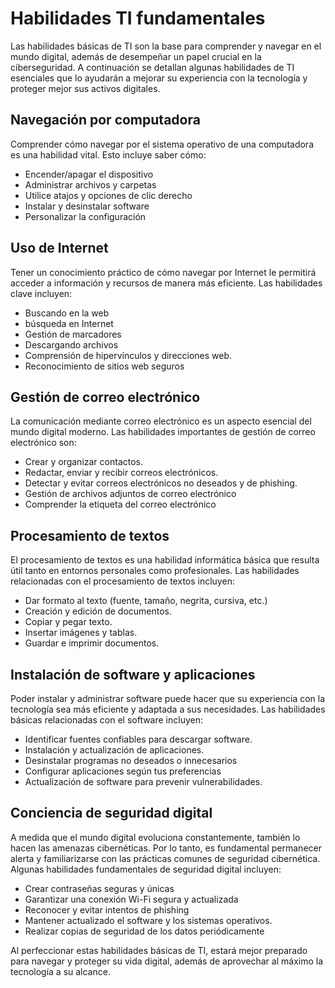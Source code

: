 # Habilidades TI fundamentales

Las habilidades básicas de TI son la base para comprender y navegar en el mundo digital, además de desempeñar un papel crucial en la ciberseguridad. A continuación se detallan algunas habilidades de TI esenciales que lo ayudarán a mejorar su experiencia con la tecnología y proteger mejor sus activos digitales.

## Navegación por computadora

Comprender cómo navegar por el sistema operativo de una computadora es una habilidad vital. Esto incluye saber cómo:

- Encender/apagar el dispositivo
- Administrar archivos y carpetas
- Utilice atajos y opciones de clic derecho
- Instalar y desinstalar software
- Personalizar la configuración

## Uso de Internet

Tener un conocimiento práctico de cómo navegar por Internet le permitirá acceder a información y recursos de manera más eficiente. Las habilidades clave incluyen:

- Buscando en la web
- búsqueda en Internet
- Gestión de marcadores
- Descargando archivos
- Comprensión de hipervínculos y direcciones web.
- Reconocimiento de sitios web seguros

## Gestión de correo electrónico

La comunicación mediante correo electrónico es un aspecto esencial del mundo digital moderno. Las habilidades importantes de gestión de correo electrónico son:

- Crear y organizar contactos.
- Redactar, enviar y recibir correos electrónicos.
- Detectar y evitar correos electrónicos no deseados y de phishing.
- Gestión de archivos adjuntos de correo electrónico
- Comprender la etiqueta del correo electrónico

## Procesamiento de textos

El procesamiento de textos es una habilidad informática básica que resulta útil tanto en entornos personales como profesionales. Las habilidades relacionadas con el procesamiento de textos incluyen:

- Dar formato al texto (fuente, tamaño, negrita, cursiva, etc.)
- Creación y edición de documentos.
- Copiar y pegar texto.
- Insertar imágenes y tablas.
- Guardar e imprimir documentos.

## Instalación de software y aplicaciones

Poder instalar y administrar software puede hacer que su experiencia con la tecnología sea más eficiente y adaptada a sus necesidades. Las habilidades básicas relacionadas con el software incluyen:

- Identificar fuentes confiables para descargar software.
- Instalación y actualización de aplicaciones.
- Desinstalar programas no deseados o innecesarios
- Configurar aplicaciones según tus preferencias
- Actualización de software para prevenir vulnerabilidades.

## Conciencia de seguridad digital

A medida que el mundo digital evoluciona constantemente, también lo hacen las amenazas cibernéticas. Por lo tanto, es fundamental permanecer alerta y familiarizarse con las prácticas comunes de seguridad cibernética. Algunas habilidades fundamentales de seguridad digital incluyen:

- Crear contraseñas seguras y únicas
- Garantizar una conexión Wi-Fi segura y actualizada
- Reconocer y evitar intentos de phishing
- Mantener actualizado el software y los sistemas operativos.
- Realizar copias de seguridad de los datos periódicamente

Al perfeccionar estas habilidades básicas de TI, estará mejor preparado para navegar y proteger su vida digital, además de aprovechar al máximo la tecnología a su alcance.


